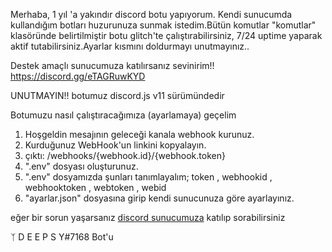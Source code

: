 Merhaba,
1 yıl 'a yakındır discord botu yapıyorum. Kendi sunucumda kullandığım botları huzurunuza sunmak istedim.Bütün komutlar "komutlar" klasöründe belirtilmiştir botu glitch'te çalıştırabilirsiniz, 7/24 uptime yaparak aktif tutabilirsiniz.Ayarlar kısmını doldurmayı unutmayınız..

Destek amaçlı sunucumuza katılırsanız sevinirim!! 
https://discord.gg/eTAGRuwKYD


UNUTMAYIN!! botumuz discord.js v11 sürümündedir
  
Botumuzu nasıl çalıştıracağımıza (ayarlamaya) geçelim


1. Hoşgeldin mesajının geleceği kanala webhook kurunuz. 
2. Kurduğunuz WebHook'un linkini kopyalayın.
3.  çıktı: /webhooks/{webhook.id}/{webhook.token}
4. ".env" dosyası oluşturunuz.
5. ".env" dosyamızda şunları tanımlayalım; token , webhookid , webhooktoken , webtoken , webid
6. "ayarlar.json" dosyasına girip kendi sunucunuza göre ayarlayınız.

eğer bir sorun yaşarsanız <a href="https://discord.gg/eTAGRuwKYD">discord sunucumuza</a> katılıp sorabilirsiniz


ᛉ D E E P S Y#7168 Bot'u
